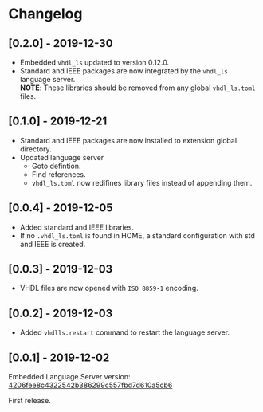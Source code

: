 # Changelog

## [0.2.0] - 2019-12-30
- Embedded `vhdl_ls` updated to version 0.12.0.
- Standard and IEEE packages are now integrated by the `vhdl_ls` language server.  
**NOTE**: These libraries should be removed from any global `vhdl_ls.toml` files.

## [0.1.0] - 2019-12-21
- Standard and IEEE packages are now installed to extension global directory.
- Updated language server
  - Goto defintion.
  - Find references.
  - `vhdl_ls.toml` now redifines library files instead of appending them. 

## [0.0.4] - 2019-12-05
- Added standard and IEEE libraries.
- If no `.vhdl_ls.toml` is found in HOME, a standard configuration with std and IEEE is created.

## [0.0.3] - 2019-12-03
- VHDL files are now opened with `ISO 8859-1` encoding.

## [0.0.2] - 2019-12-03
- Added `vhdlls.restart` command to restart the language server.

## [0.0.1] - 2019-12-02
Embedded Language Server version: [4206fee8c4322542b386299c557fbd7d610a5cb6](https://github.com/kraigher/rust_hdl)

First release.
